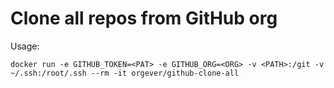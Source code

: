 # Clone all repos from GitHub org

Usage:

```
docker run -e GITHUB_TOKEN=<PAT> -e GITHUB_ORG=<ORG> -v <PATH>:/git -v ~/.ssh:/root/.ssh --rm -it orgever/github-clone-all
```

